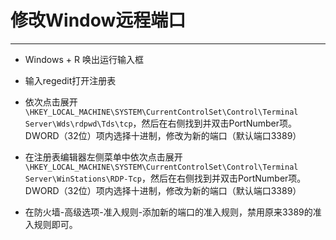 # 修改Window远程端口
----------------------------

- Windows + R 唤出运行输入框

- 输入regedit打开注册表

- 依次点击展开`\HKEY_LOCAL_MACHINE\SYSTEM\CurrentControlSet\Control\Terminal Server\Wds\rdpwd\Tds\tcp`，然后在右侧找到并双击PortNumber项。DWORD（32位）项内选择十进制，修改为新的端口（默认端口3389）

- 在注册表编辑器左侧菜单中依次点击展开`\HKEY_LOCAL_MACHINE\SYSTEM\CurrentControlSet\Control\Terminal Server\WinStations\RDP-Tcp`，然后在右侧找到并双击PortNumber项。DWORD（32位）项内选择十进制，修改为新的端口（默认端口3389）

- 在防火墙-高级选项-准入规则-添加新的端口的准入规则，禁用原来3389的准入规则即可。